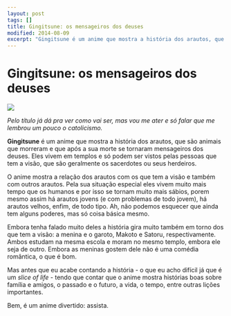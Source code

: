 ```yaml
---
layout: post
tags: []
title: Gingitsune: os mensageiros dos deuses
modified: 2014-08-09
excerpt: "Gingitsune é um anime que mostra a história dos arautos, que são animais que morreram e que após a sua morte se tornaram mensageiros dos deuses."
---
```


Gingitsune: os mensageiros dos deuses
=====================================

*![](http://38.media.tumblr.com/02d3ac1396238724e1719d85153a3344/tumblr_inline_n9wejlVceb1qju32f.jpg)*

*Pelo título já dá pra ver como vai ser, mas vou me ater e só falar que
me lembrou um pouco o catolicismo.*

**Gingitsune** é um anime que mostra a história dos arautos, que são
animais que morreram e que após a sua morte se tornaram mensageiros dos
deuses. Eles vivem em templos e só podem ser vistos pelas pessoas que
tem a visão, que são geralmente os sacerdotes ou seus herdeiros.

O anime mostra a relação dos arautos com os que tem a visão e também com
outros arautos. Pela sua situação especial eles vivem muito mais tempo
que os humanos e por isso se tornam muito mais sábios, porem mesmo assim
há arautos jovens (e com problemas de todo jovem), há arautos velhos,
enfim, de todo tipo. Ah, não podemos esquecer que ainda tem alguns
poderes, mas só coisa básica mesmo.

Embora tenha falado muito deles a história gira muito também em torno
dos que tem a visão: a menina e o garoto, Makoto e Satoru,
respectivamente. Ambos estudam na mesma escola e moram no mesmo templo,
embora ele seja de outro. Embora as meninas gostem dele não é uma
comédia romântica, o que é bom.

Mas antes que eu acabe contando a história - o que eu acho difícil já
que é um *slice of life* - tendo que contar que o anime mostra histórias
boas sobre família e amigos, o passado e o futuro, a vida, o tempo,
entre outras lições importantes.

Bem, é um anime divertido: assista.

